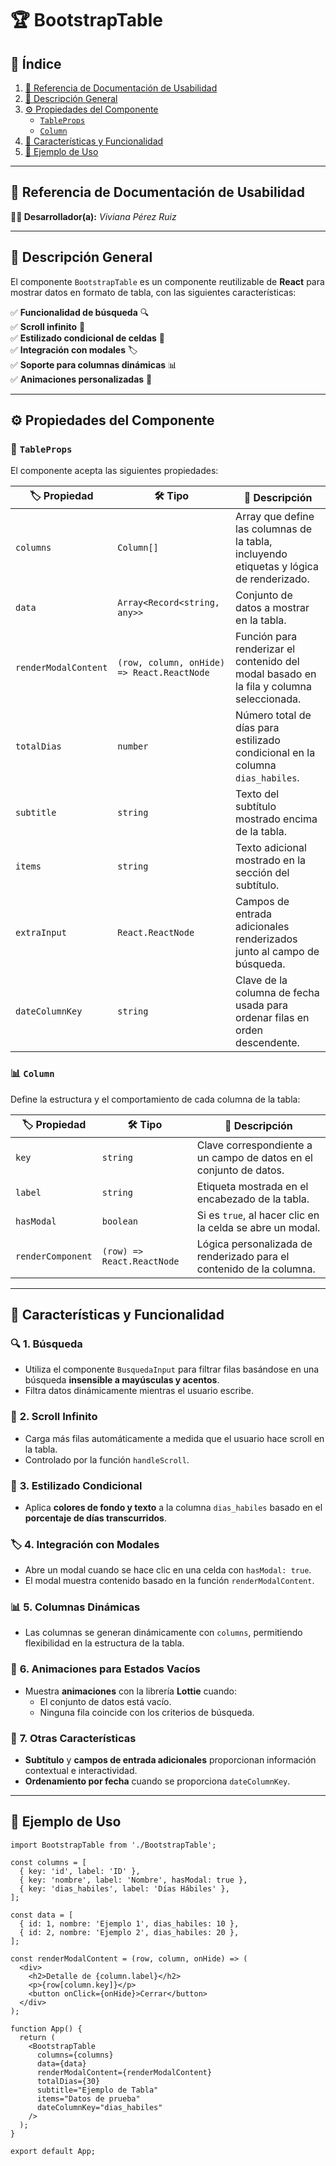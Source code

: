 # 🏆 **BootstrapTable**  

## 📌 Índice  
1. [📖 Referencia de Documentación de Usabilidad](#referencia-de-documentación-de-usabilidad)  
2. [📌 Descripción General](#descripción-general)  
3. [⚙️ Propiedades del Componente](#propiedades-del-componente)  
   - [`TableProps`](#tableprops)  
   - [`Column`](#column)  
4. [🚀 Características y Funcionalidad](#características-y-funcionalidad)  
5. [📌 Ejemplo de Uso](#ejemplo-de-uso)  

---

## 📖 **Referencia de Documentación de Usabilidad**  
**👩‍💻 Desarrollador(a):** _Viviana Pérez Ruiz_  

---

## 📌 **Descripción General**  
El componente `BootstrapTable` es un componente reutilizable de **React** para mostrar datos en formato de tabla, con las siguientes características:  

✅ **Funcionalidad de búsqueda** 🔍  
✅ **Scroll infinito** 🔄  
✅ **Estilizado condicional de celdas** 🎨  
✅ **Integración con modales** 🏷️  
✅ **Soporte para columnas dinámicas** 📊  
✅ **Animaciones personalizadas** 🚀  

---

## ⚙️ **Propiedades del Componente**  

### 🎯 `TableProps`  
El componente acepta las siguientes propiedades:  

| 🏷️ Propiedad | 🛠️ Tipo | 📖 Descripción |
|-------------|--------|--------------|
| `columns` | `Column[]` | Array que define las columnas de la tabla, incluyendo etiquetas y lógica de renderizado. |
| `data` | `Array<Record<string, any>>` | Conjunto de datos a mostrar en la tabla. |
| `renderModalContent` | `(row, column, onHide) => React.ReactNode` | Función para renderizar el contenido del modal basado en la fila y columna seleccionada. |
| `totalDias` | `number` | Número total de días para estilizado condicional en la columna `dias_habiles`. |
| `subtitle` | `string` | Texto del subtítulo mostrado encima de la tabla. |
| `items` | `string` | Texto adicional mostrado en la sección del subtítulo. |
| `extraInput` | `React.ReactNode` | Campos de entrada adicionales renderizados junto al campo de búsqueda. |
| `dateColumnKey` | `string` | Clave de la columna de fecha usada para ordenar filas en orden descendente. |

### 📊 `Column`  
Define la estructura y el comportamiento de cada columna de la tabla:  

| 🏷️ Propiedad | 🛠️ Tipo | 📖 Descripción |
|-------------|--------|--------------|
| `key` | `string` | Clave correspondiente a un campo de datos en el conjunto de datos. |
| `label` | `string` | Etiqueta mostrada en el encabezado de la tabla. |
| `hasModal` | `boolean` | Si es `true`, al hacer clic en la celda se abre un modal. |
| `renderComponent` | `(row) => React.ReactNode` | Lógica personalizada de renderizado para el contenido de la columna. |

---

## 🚀 **Características y Funcionalidad**  

### 🔍 **1. Búsqueda**  
- Utiliza el componente `BusquedaInput` para filtrar filas basándose en una búsqueda **insensible a mayúsculas y acentos**.  
- Filtra datos dinámicamente mientras el usuario escribe.  

### 🔄 **2. Scroll Infinito**  
- Carga más filas automáticamente a medida que el usuario hace scroll en la tabla.  
- Controlado por la función `handleScroll`.  

### 🎨 **3. Estilizado Condicional**  
- Aplica **colores de fondo y texto** a la columna `dias_habiles` basado en el **porcentaje de días transcurridos**.  

### 🏷️ **4. Integración con Modales**  
- Abre un modal cuando se hace clic en una celda con `hasModal: true`.  
- El modal muestra contenido basado en la función `renderModalContent`.  

### 📊 **5. Columnas Dinámicas**  
- Las columnas se generan dinámicamente con `columns`, permitiendo flexibilidad en la estructura de la tabla.  

### 🚀 **6. Animaciones para Estados Vacíos**  
- Muestra **animaciones** con la librería **Lottie** cuando:  
  - El conjunto de datos está vacío.  
  - Ninguna fila coincide con los criterios de búsqueda.  

### 🎯 **7. Otras Características**  
- **Subtítulo** y **campos de entrada adicionales** proporcionan información contextual e interactividad.  
- **Ordenamiento por fecha** cuando se proporciona `dateColumnKey`.  

---

## 📌 **Ejemplo de Uso**  
```tsx
import BootstrapTable from './BootstrapTable';

const columns = [
  { key: 'id', label: 'ID' },
  { key: 'nombre', label: 'Nombre', hasModal: true },
  { key: 'dias_habiles', label: 'Días Hábiles' },
];

const data = [
  { id: 1, nombre: 'Ejemplo 1', dias_habiles: 10 },
  { id: 2, nombre: 'Ejemplo 2', dias_habiles: 20 },
];

const renderModalContent = (row, column, onHide) => (
  <div>
    <h2>Detalle de {column.label}</h2>
    <p>{row[column.key]}</p>
    <button onClick={onHide}>Cerrar</button>
  </div>
);

function App() {
  return (
    <BootstrapTable
      columns={columns}
      data={data}
      renderModalContent={renderModalContent}
      totalDias={30}
      subtitle="Ejemplo de Tabla"
      items="Datos de prueba"
      dateColumnKey="dias_habiles"
    />
  );
}

export default App;


